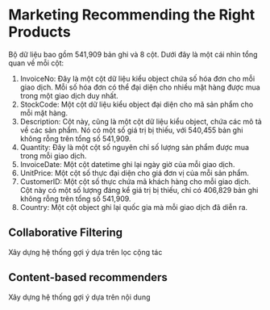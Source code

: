 # Marketing Recommending the Right Products

Bộ dữ liệu bao gồm 541,909 bản ghi và 8 cột. Dưới đây là một cái nhìn tổng quan về mỗi cột:
1.	InvoiceNo: Đây là một cột dữ liệu kiểu object chứa số hóa đơn cho mỗi giao dịch. Mỗi số hóa đơn có thể đại diện cho nhiều mặt hàng được mua trong một giao dịch duy nhất.
2.	StockCode: Một cột dữ liệu kiểu object đại diện cho mã sản phẩm cho mỗi mặt hàng.
3.	Description: Cột này, cũng là một cột dữ liệu kiểu object, chứa các mô tả về các sản phẩm. Nó có một số giá trị bị thiếu, với 540,455 bản ghi không rỗng trên tổng số 541,909.
4.	Quantity: Đây là một cột số nguyên chỉ số lượng sản phẩm được mua trong mỗi giao dịch.
5.	InvoiceDate: Một cột datetime ghi lại ngày giờ của mỗi giao dịch.
6.	UnitPrice: Một cột số thực đại diện cho giá đơn vị của mỗi sản phẩm.
7.	CustomerID: Một cột số thực chứa mã khách hàng cho mỗi giao dịch. Cột này có một số lượng đáng kể giá trị bị thiếu, chỉ có 406,829 bản ghi không rỗng trên tổng số 541,909.
8.	Country: Một cột object ghi lại quốc gia mà mỗi giao dịch đã diễn ra.


## Collaborative Filtering
Xây dựng hệ thống gợi ý dựa trên lọc cộng tác
  
## Content-based recommenders
Xây dựng hệ thống gợi ý dựa trên nội dung
